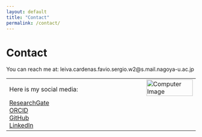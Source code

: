 ```yaml
---
layout: default
title: "Contact"
permalink: /contact/
---
```


# Contact
<p>You can reach me at: leiva.cardenas.favio.sergio.w2@s.mail.nagoya-u.ac.jp</p>
<table style="width: 100%;">
  <tr>
    <td style="vertical-align: top; width: 70%;"> 
      <div class="contact-icons">
      <p>Here is my social media:</p>
        <a href="https://www.researchgate.net/profile/Favio-Leiva/research" target="_blank">
          <i class="fab fa-researchgate"></i> ResearchGate
        </a><br>
        <a href="https://orcid.org/0000-0001-9315-3097" target="_blank">
          <i class="fab fa-orcid"></i> ORCID
        </a><br>
        <a href="https://github.com/Favioleiva" target="_blank">
          <i class="fab fa-github"></i> GitHub
        </a><br>
        <a href="https://www.linkedin.com/in/favioleivacardenas/" target="_blank">
          <i class="fab fa-linkedin"></i> LinkedIn
        </a>
      </div>
    </td>
    <td style="vertical-align: top; width: 30%; padding-left: 20px;">
      <img src="/images/2.Computer.jpg" alt="Computer Image" style="width: 100%; height: auto;">
    </td>
  </tr>
</table>

